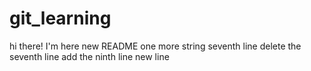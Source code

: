 # git_learning

hi there!
I'm here
new README
one more string
seventh line
delete the seventh line
add the ninth line
new line
